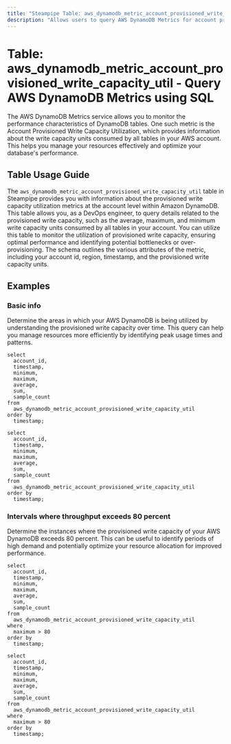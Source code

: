 ```yaml
---
title: "Steampipe Table: aws_dynamodb_metric_account_provisioned_write_capacity_util - Query AWS DynamoDB Metrics using SQL"
description: "Allows users to query AWS DynamoDB Metrics for account provisioned write capacity utilization."
---
```


# Table: aws_dynamodb_metric_account_provisioned_write_capacity_util - Query AWS DynamoDB Metrics using SQL

The AWS DynamoDB Metrics service allows you to monitor the performance characteristics of DynamoDB tables. One such metric is the Account Provisioned Write Capacity Utilization, which provides information about the write capacity units consumed by all tables in your AWS account. This helps you manage your resources effectively and optimize your database's performance.

## Table Usage Guide

The `aws_dynamodb_metric_account_provisioned_write_capacity_util` table in Steampipe provides you with information about the provisioned write capacity utilization metrics at the account level within Amazon DynamoDB. This table allows you, as a DevOps engineer, to query details related to the provisioned write capacity, such as the average, maximum, and minimum write capacity units consumed by all tables in your account. You can utilize this table to monitor the utilization of provisioned write capacity, ensuring optimal performance and identifying potential bottlenecks or over-provisioning. The schema outlines the various attributes of the metric, including your account id, region, timestamp, and the provisioned write capacity units.

## Examples

### Basic info
Determine the areas in which your AWS DynamoDB is being utilized by understanding the provisioned write capacity over time. This query can help you manage resources more efficiently by identifying peak usage times and patterns.

```sql+postgres
select
  account_id,
  timestamp,
  minimum,
  maximum,
  average,
  sum,
  sample_count
from
  aws_dynamodb_metric_account_provisioned_write_capacity_util
order by
  timestamp;
```

```sql+sqlite
select
  account_id,
  timestamp,
  minimum,
  maximum,
  average,
  sum,
  sample_count
from
  aws_dynamodb_metric_account_provisioned_write_capacity_util
order by
  timestamp;
```

### Intervals where throughput exceeds 80 percent
Determine the instances where the provisioned write capacity of your AWS DynamoDB exceeds 80 percent. This can be useful to identify periods of high demand and potentially optimize your resource allocation for improved performance.

```sql+postgres
select
  account_id,
  timestamp,
  minimum,
  maximum,
  average,
  sum,
  sample_count
from
  aws_dynamodb_metric_account_provisioned_write_capacity_util
where
  maximum > 80
order by
  timestamp;
```

```sql+sqlite
select
  account_id,
  timestamp,
  minimum,
  maximum,
  average,
  sum,
  sample_count
from
  aws_dynamodb_metric_account_provisioned_write_capacity_util
where
  maximum > 80
order by
  timestamp;
```